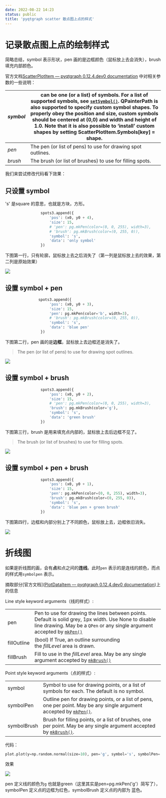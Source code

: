 ```yaml
---
date: 2022-08-22 14:23
status: public
title: 'pyqtgraph scatter 散点图上点的样式'
---
```


# 记录散点图上点的绘制样式

简略总结，symbol 表示形状，pen 画的是边框颜色（鼠标放上去会消失），brush 填充内部颜色。

官方文档[ScatterPlotItem — pyqtgraph 0.12.4.dev0 documentation](https://pyqtgraph.readthedocs.io/en/latest/graphicsItems/scatterplotitem.html) 中对相关参数的一些说明：

| *symbol* | can be one (or a list) of symbols. For a list of supported symbols, see [`setSymbol()`](https://pyqtgraph.readthedocs.io/en/latest/graphicsItems/scatterplotitem.html#pyqtgraph.ScatterPlotItem.setSymbol "pyqtgraph.ScatterPlotItem.setSymbol"). QPainterPath is also supported to specify custom symbol shapes. To properly obey the position and size, custom symbols should be centered at (0,0) and width and height of 1.0. Note that it is also possible to ‘install’ custom shapes by setting ScatterPlotItem.Symbols[key] = shape. |
| -------- | ------------------------------------------------------------------------------------------------------------------------------------------------------------------------------------------------------------------------------------------------------------------------------------------------------------------------------------------------------------------------------------------------------------------------------------------------------------------------------------------------------------------------------------------- |
| *pen*    | The pen (or list of pens) to use for drawing spot outlines.                                                                                                                                                                                                                                                                                                                                                                                                                                                                                 |
| *brush*  | The brush (or list of brushes) to use for filling spots.                                                                                                                                                                                                                                                                                                                                                                                                                                                                                    |

我们来尝试修改代码看下效果：

## 只设置 symbol

's' 是square 的意思，也就是方块，方形。

```python
                spots3.append({
                    'pos': (x0, y0 + 4),
                    'size': 15,
                    # 'pen': pg.mkPen(color=(0, 0, 255), width=3),
                    # 'brush': pg.mkBrush(color=(0, 255, 0)),
                    'symbol': 's',
                    'data': 'only symbol'
                })
```

下图第一行，只有轮廓，鼠标放上去之后消失了（第一列是鼠标放上去的效果，第二列是原始效果）

![](https://codesimple-blog-images.oss-cn-hangzhou.aliyuncs.com/other/_image/pyqt_symbol_only.jpg)

## 设置 symbol + pen

```python
               spots3.append({
                    'pos': (x0, y0 + 3),
                    'size': 15,
                    'pen': pg.mkPen(color='b', width=3),
                    # 'brush': pg.mkBrush(color=(0, 255, 0)),
                    'symbol': 's',
                    'data': 'blue pen'
                })
```

下图第二行，pen 画的是**边框**，鼠标放上去边框还是消失了。

> The pen (or list of pens) to use for drawing spot outlines.

![](https://codesimple-blog-images.oss-cn-hangzhou.aliyuncs.com/other/_image/pyqt_pen_only.jpg)

## 设置 symbol + brush

```python
                spots3.append({
                    'pos': (x0, y0 + 2),
                    'size': 15,
                    # 'pen': pg.mkPen(color=(0, 0, 255), width=3),
                    'brush': pg.mkBrush(color='g'),
                    'symbol': 's',
                    'data': 'green brush'
                })
```

下图第三行，brush 是用来填充点内部的，鼠标放上去后边框不见了。

> The brush (or list of brushes) to use for filling spots.

![](https://codesimple-blog-images.oss-cn-hangzhou.aliyuncs.com/other/_image/pyqt_brush_only.jpg)

## 设置 symbol + pen + brush

```python
                spots3.append({
                    'pos': (x0, y0 + 1),
                    'size': 15,
                    'pen': pg.mkPen(color=(0, 0, 255), width=3),
                    'brush': pg.mkBrush(color=(0, 255, 0)),
                    'symbol': 's',
                    'data': 'blue pen + green brush'
                })
```

下图第四行，边框和内部分别上了不同颜色，鼠标放上去，边框依旧消失。

![](https://codesimple-blog-images.oss-cn-hangzhou.aliyuncs.com/other/_image/pyqt_pen_brush.jpg)

# 折线图

如果是折线图的画，会有**点**和点之间的**连线**。此时`pen` 表示的是连线的颜色，而点的样式用`symbolpen` 表示。

摘取部分[官方文档]([PlotDataItem — pyqtgraph 0.12.4.dev0 documentation](https://pyqtgraph.readthedocs.io/en/latest/graphicsItems/plotdataitem.html))上的信息

Line style keyword arguments（线的样式）:

|             |                                                                                                                                                                                                                                                                                  |
| ----------- | -------------------------------------------------------------------------------------------------------------------------------------------------------------------------------------------------------------------------------------------------------------------------------- |
| pen         | Pen to use for drawing the lines between points. Default is solid grey, 1px width. Use None to disable line drawing. May be a `QPen` or any single argument accepted by [`mkPen()`](https://pyqtgraph.readthedocs.io/en/latest/functions.html#pyqtgraph.mkPen "pyqtgraph.mkPen") |
| fillOutline | (bool) If True, an outline surrounding the *fillLevel* area is drawn.                                                                                                                                                                                                            |
| fillBrush   | Fill to use in the *fillLevel* area. May be any single argument accepted by [`mkBrush()`](https://pyqtgraph.readthedocs.io/en/latest/functions.html#pyqtgraph.mkBrush "pyqtgraph.mkBrush")                                                                                       |

Point style keyword arguments（点的样式）:

|             |                                                                                                                                                                                                                       |
| ----------- | --------------------------------------------------------------------------------------------------------------------------------------------------------------------------------------------------------------------- |
| symbol      | Symbol to use for drawing points, or a list of symbols for each. The default is no symbol.                                                                                                                            |
| symbolPen   | Outline pen for drawing points, or a list of pens, one per point. May be any single argument accepted by [`mkPen()`](https://pyqtgraph.readthedocs.io/en/latest/functions.html#pyqtgraph.mkPen "pyqtgraph.mkPen").    |
| symbolBrush | Brush for filling points, or a list of brushes, one per point. May be any single argument accepted by [`mkBrush()`](https://pyqtgraph.readthedocs.io/en/latest/functions.html#pyqtgraph.mkBrush "pyqtgraph.mkBrush"). |

代码：

```python
plot.plot(y=np.random.normal(size=10), pen='g', symbol='s', symbolPen='r', symbolBrush='b', symbolSize=10)
```

效果

![](https://codesimple-blog-images.oss-cn-hangzhou.aliyuncs.com/other/_image/pyqt_line_and_symbol.jpg)

pen 定义线的颜色为`g` 也就是green（这里其实是pen=pg.mkPen('g'）简写了），symbolPen 定义点的边框为红色，symbolBrush 定义点的内部为 蓝色。
